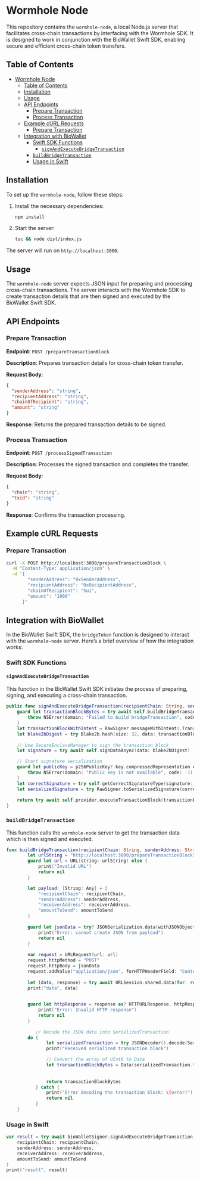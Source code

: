 # Wormhole Node

This repository contains the `wormhole-node`, a local Node.js server that facilitates cross-chain transactions by interfacing with the Wormhole SDK. It is designed to work in conjunction with the BioWallet Swift SDK, enabling secure and efficient cross-chain token transfers.

## Table of Contents
- [Wormhole Node](#wormhole-node)
  - [Table of Contents](#table-of-contents)
  - [Installation](#installation)
  - [Usage](#usage)
  - [API Endpoints](#api-endpoints)
    - [Prepare Transaction](#prepare-transaction)
    - [Process Transaction](#process-transaction)
  - [Example cURL Requests](#example-curl-requests)
    - [Prepare Transaction](#prepare-transaction-1)
  - [Integration with BioWallet](#integration-with-biowallet)
    - [Swift SDK Functions](#swift-sdk-functions)
      - [`signAndExecuteBridgeTransaction`](#signandexecutebridgetransaction)
    - [`buildBridgeTransaction`](#buildbridgetransaction)
    - [Usage in Swift](#usage-in-swift)

## Installation

To set up the `wormhole-node`, follow these steps:

1. Install the necessary dependencies:
    ```sh
    npm install
    ```

2. Start the server:
    ```sh
    tsc && node dist/index.js    
    ```

The server will run on `http://localhost:3000`.

## Usage

The `wormhole-node` server expects JSON input for preparing and processing cross-chain transactions. The server interacts with the Wormhole SDK to create transaction details that are then signed and executed by the BioWallet Swift SDK.

## API Endpoints

### Prepare Transaction

**Endpoint**: `POST /prepareTransactionBlock`

**Description**: Prepares transaction details for cross-chain token transfer.

**Request Body**:
```json
{
  "senderAddress": "string",
  "recipientAddress": "string",
  "chainOfRecipient": "string",
  "amount": "string"
}
```

**Response**: Returns the prepared transaction details to be signed.

### Process Transaction

**Endpoint**: `POST /processSignedTransaction`

**Description**: Processes the signed transaction and completes the transfer.

**Request Body**:
```json
{
  "chain": "string",
  "txid": "string"
}
```

**Response**: Confirms the transaction processing.

## Example cURL Requests

### Prepare Transaction

```sh
curl -X POST http://localhost:3000/prepareTransactionBlock \
  -H "Content-Type: application/json" \
  -d '{
        "senderAddress": "0xSenderAddress",
        "recipientAddress": "0xRecipientAddress",
        "chainOfRecipient": "Sui",
        "amount": "1000"
      }'
```


## Integration with BioWallet

In the BioWallet Swift SDK, the `bridgeToken` function is designed to interact with the `wormhole-node` server. Here’s a brief overview of how the integration works:

### Swift SDK Functions

#### `signAndExecuteBridgeTransaction`

This function in the BioWallet Swift SDK initiates the process of preparing, signing, and executing a cross-chain transaction. 

```swift
public func signAndExecuteBridgeTransaction(recipientChain: String, senderAddress: String, receiverAddress: String, amountToSend: String) async throws -> SuiTransactionBlockResponse {
    guard let transactionBlockBytes = try await self.buildBridgeTransaction(recipientChain: recipientChain, senderAddress: senderAddress, receiverAddress: receiverAddress, amountToSend: amountToSend) else {
        throw NSError(domain: "Failed to build bridgeTransaction", code: -1)
    }
    let transactionBlockWithIntent = RawSigner.messageWithIntent(.TransactionData, transactionBlockBytes)
    let blake2bDigest = try Blake2b.hash(size: 32, data: transactionBlockWithIntent)
    
    // Use SecureEnclaveManager to sign the transaction block
    let signature = try await self.signDataAsync(data: blake2bDigest)

    // Start signature serialization
    guard let publicKey = p256PublicKey?.key.compressedRepresentation else {
        throw NSError(domain: "Public key is not available", code: -1)
    }
    let correctSignature = try self.getCorrectSignatureType(signature: signature, publicKey: publicKey)
    let serializedSignature = try RawSigner.toSerializedSignature(correctSignature, .secp256r1, publicKey.base64EncodedString())
    
    return try await self.provider.executeTransactionBlock(transactionBlock: transactionBlockBytes.base64EncodedString(), signature: serializedSignature)
}
```

### `buildBridgeTransaction`

This function calls the `wormhole-node` server to get the transaction data which is then signed and executed.

```swift
func buildBridgeTransaction(recipientChain: String, senderAddress: String, receiverAddress: String, amountToSend: String) async throws -> Data? {
        let urlString = "http://localhost:3000/prepareTransactionBlock"
        guard let url = URL(string: urlString) else {
            print("Invalid URL")
            return nil
        }

        let payload: [String: Any] = [
            "recipientChain": recipientChain,
            "senderAddress": senderAddress,
            "receiverAddress": receiverAddress,
            "amountToSend": amountToSend
        ]
        
        guard let jsonData = try? JSONSerialization.data(withJSONObject: payload, options: []) else {
            print("Error: cannot create JSON from payload")
            return nil
        }
        
        var request = URLRequest(url: url)
        request.httpMethod = "POST"
        request.httpBody = jsonData
        request.addValue("application/json", forHTTPHeaderField: "Content-Type")
        
        let (data, response) = try await URLSession.shared.data(for: request)
        print("data", data)

        
        guard let httpResponse = response as? HTTPURLResponse, httpResponse.statusCode == 200 else {
            print("Error: Invalid HTTP response")
            return nil
        }
        
           // Decode the JSON data into SerializedTransaction
        do {
               let serializedTransaction = try JSONDecoder().decode(SerializedTransaction.self, from: data)
               print("Received serialized transaction block")

               // Convert the array of UInt8 to Data
               let transactionBlockBytes = Data(serializedTransaction.transactionBlock)
            
              
               return transactionBlockBytes
           } catch {
               print("Error decoding the transaction block: \(error)")
               return nil
           }
    }
```

### Usage in Swift

```swift
var result = try await bioWalletSigner.signAndExecuteBridgeTransaction(
    recipientChain: recipientChain,
    senderAddress: senderAddress,
    receiverAddress: receiverAddress,
    amountToSend: amountToSend
)
print("result", result)
```